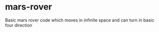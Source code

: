# mars-rover
Basic mars rover code which moves in infinite space and can turn in basic four direction
